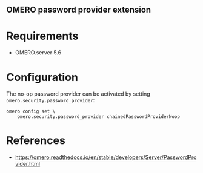 OMERO password provider extension
---------------------------------

Requirements
============

 * OMERO.server 5.6

Configuration
=============

The no-op password provider can be activated by setting
`omero.security.password_provider`:

    omero config set \
        omero.security.password_provider chainedPasswordProviderNoop

References
==========

* https://omero.readthedocs.io/en/stable/developers/Server/PasswordProvider.html
